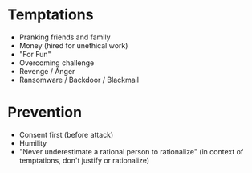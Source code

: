 # Temptations
- Pranking friends and family
- Money (hired for unethical work)
- "For Fun"
- Overcoming challenge
- Revenge / Anger
- Ransomware / Backdoor / Blackmail

# Prevention
- Consent first (before attack)
- Humility
- "Never underestimate a rational person to rationalize" (in context of temptations, don't justify or rationalize)